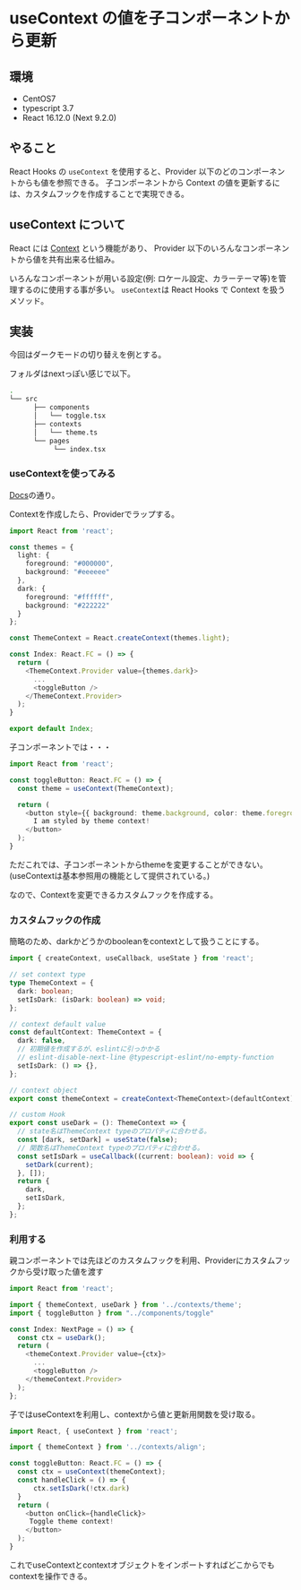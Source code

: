 # useContext の値を子コンポーネントから更新

## 環境

- CentOS7
- typescript 3.7
- React 16.12.0 (Next 9.2.0)

## やること

React Hooks の `useContext` を使用すると、Provider 以下のどのコンポーネントからも値を参照できる。
子コンポーネントから Context の値を更新するには、カスタムフックを作成することで実現できる。

## useContext について

React には [Context](https://ja.reactjs.org/docs/context.html) という機能があり、
Provider 以下のいろんなコンポーネントから値を共有出来る仕組み。

いろんなコンポーネントが用いる設定(例: ロケール設定、カラーテーマ等)を管理するのに使用する事が多い。
`useContext`は React Hooks で Context を扱うメソッド。

## 実装

今回はダークモードの切り替えを例とする。

フォルダはnextっぽい感じで以下。

```bash
.
└── src
      ├── components
      │   └── toggle.tsx
      ├── contexts
      │   └── theme.ts
      └── pages
           └── index.tsx
```

### useContextを使ってみる

[Docs](https://ja.reactjs.org/docs/hooks-reference.html#usecontext)の通り。

Contextを作成したら、Providerでラップする。

```typescript
import React from 'react';

const themes = {
  light: {
    foreground: "#000000",
    background: "#eeeeee"
  },
  dark: {
    foreground: "#ffffff",
    background: "#222222"
  }
};

const ThemeContext = React.createContext(themes.light);

const Index: React.FC = () => {
  return (
    <ThemeContext.Provider value={themes.dark}>
      ...
      <toggleButton />
    </ThemeContext.Provider>
  );
}

export default Index;
```

子コンポーネントでは・・・

```typescript
import React from 'react';

const toggleButton: React.FC = () => {
  const theme = useContext(ThemeContext);

  return (
    <button style={{ background: theme.background, color: theme.foreground }}>
      I am styled by theme context!
    </button>
  );
}
```

ただこれでは、子コンポーネントからthemeを変更することができない。
(useContextは基本参照用の機能として提供されている。)

なので、Contextを変更できるカスタムフックを作成する。

### カスタムフックの作成

簡略のため、darkかどうかのbooleanをcontextとして扱うことにする。

```typescript
import { createContext, useCallback, useState } from 'react';

// set context type
type ThemeContext = {
  dark: boolean;
  setIsDark: (isDark: boolean) => void;
};

// context default value
const defaultContext: ThemeContext = {
  dark: false,
  // 初期値を作成するが、eslintに引っかかる
  // eslint-disable-next-line @typescript-eslint/no-empty-function
  setIsDark: () => {},
};

// context object
export const themeContext = createContext<ThemeContext>(defaultContext);

// custom Hook
export const useDark = (): ThemeContext => {
  // state名はThemeContext typeのプロパティに合わせる。
  const [dark, setDark] = useState(false);
  // 関数名はThemeContext typeのプロパティに合わせる。
  const setIsDark = useCallback((current: boolean): void => {
    setDark(current);
  }, []);
  return {
    dark,
    setIsDark,
  };
};
```
### 利用する

親コンポーネントでは先ほどのカスタムフックを利用、Providerにカスタムフックから受け取った値を渡す

```typescript
import React from 'react';

import { themeContext, useDark } from '../contexts/theme';
import { toggleButton } from "../components/toggle"

const Index: NextPage = () => {
  const ctx = useDark();
  return (
    <themeContext.Provider value={ctx}>
      ...
      <toggleButton />
    </themeContext.Provider>
  );
};
```

子ではuseContextを利用し、contextから値と更新用関数を受け取る。

```typescript
import React, { useContext } from 'react';

import { themeContext } from '../contexts/align';

const toggleButton: React.FC = () => {
  const ctx = useContext(themeContext);
  const handleClick = () => {
      ctx.setIsDark(!ctx.dark)
  }
  return (
    <button onClick={handleClick}>
     Toggle theme context!
    </button>
  );
}
```

これでuseContextとcontextオブジェクトをインポートすればどこからでもcontextを操作できる。

